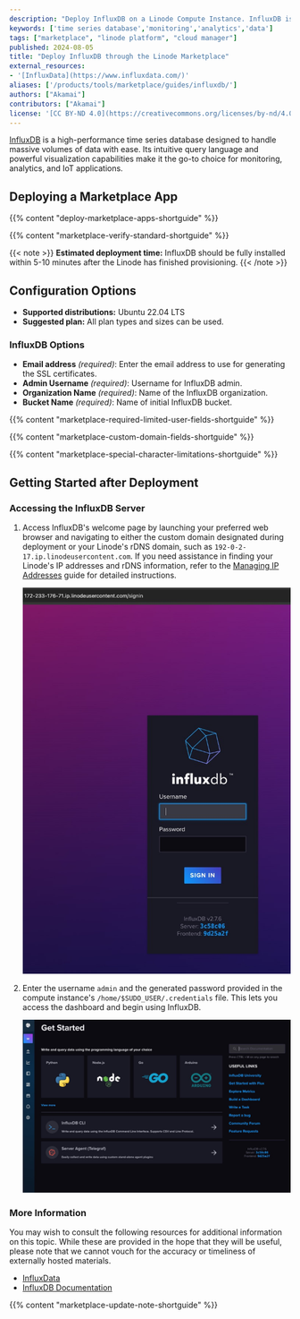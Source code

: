 ```yaml
---
description: "Deploy InfluxDB on a Linode Compute Instance. InfluxDB is a high-performance time series database designed to handle massive volumes of data with ease."
keywords: ['time series database','monitoring','analytics','data']
tags: ["marketplace", "linode platform", "cloud manager"]
published: 2024-08-05
title: "Deploy InfluxDB through the Linode Marketplace"
external_resources:
- '[InfluxData](https://www.influxdata.com/)'
aliases: ['/products/tools/marketplace/guides/influxdb/']
authors: ["Akamai"]
contributors: ["Akamai"]
license: '[CC BY-ND 4.0](https://creativecommons.org/licenses/by-nd/4.0)'
---
```


[InfluxDB](https://www.influxdata.com/) is a high-performance time series database designed to handle massive volumes of data with ease. Its intuitive query language and powerful visualization capabilities make it the go-to choice for monitoring, analytics, and IoT applications.

## Deploying a Marketplace App

{{% content "deploy-marketplace-apps-shortguide" %}}

{{% content "marketplace-verify-standard-shortguide" %}}

{{< note >}}
**Estimated deployment time:** InfluxDB should be fully installed within 5-10 minutes after the Linode has finished provisioning.
{{< /note >}}

## Configuration Options

- **Supported distributions:** Ubuntu 22.04 LTS
- **Suggested plan:** All plan types and sizes can be used.

### InfluxDB Options

- **Email address** *(required)*: Enter the email address to use for generating the SSL certificates.
- **Admin Username** *(required)*: Username for InfluxDB admin.
- **Organization Name** *(required)*: Name of the InfluxDB organization.
- **Bucket Name** *(required)*: Name of initial InfluxDB bucket.

{{% content "marketplace-required-limited-user-fields-shortguide" %}}

{{% content "marketplace-custom-domain-fields-shortguide" %}}

{{% content "marketplace-special-character-limitations-shortguide" %}}

## Getting Started after Deployment

### Accessing the InfluxDB Server

1. Access InfluxDB's welcome page by launching your preferred web browser and navigating to either the custom domain designated during deployment or your Linode's rDNS domain, such as `192-0-2-17.ip.linodeusercontent.com`. If you need assistance in finding your Linode's IP addresses and rDNS information, refer to the [Managing IP Addresses](/docs/products/compute/compute-instances/guides/manage-ip-addresses/) guide for detailed instructions.

    ![Screenshot of InfluxDB login page](influxdb_login.jpg)

1. Enter the username `admin` and the generated password provided in the compute instance's `/home/$SUDO_USER/.credentials` file. This lets you access the dashboard and begin using InfluxDB.

    ![Screenshot of InfluxDB login page](influxdb_dashboard.jpg)

### More Information

You may wish to consult the following resources for additional information on this topic. While these are provided in the hope that they will be useful, please note that we cannot vouch for the accuracy or timeliness of externally hosted materials.

- [InfluxData](https://www.influxdata.com/)
- [InfluxDB Documentation](https://docs.influxdata.com/influxdb/v2/)

{{% content "marketplace-update-note-shortguide" %}}